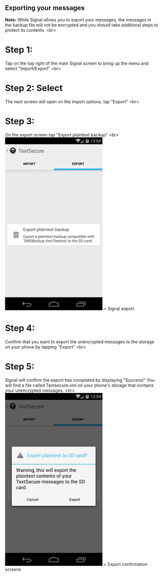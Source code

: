 
## Exporting your messages

**Note:** While Signal allows you to export your messages, the messages in the backup file will not be encrypted and you should take additional steps to protect its contents.
&lt;br&gt;
# Step 1:
Tap on the top right of the main Signal screen to bring up the menu and select &quot;Import/Export&quot;
&lt;br&gt;
# Step 2: Select
 The next screen will open on the import options, tap &quot;Export&quot;
&lt;br&gt;
# Step 3:
On the export screen tap &quot;Export plaintext backup&quot;
&lt;br&gt;
![17s.png](17s.png)
&gt; Signal export

# Step 4:
Confirm that you want to export the unencrypted messages to the storage on your phone by tapping &quot;Export&quot;
&lt;br&gt;
# Step 5:
Signal will confirm the export has completed by displaying &quot;Success!&quot; You will find a file called Textsecure.xml on your phone&#39;s storage that contains your unencrypted messages.
&lt;br&gt;
![18s.png](18s.png)
&gt; Export confirmation screens

